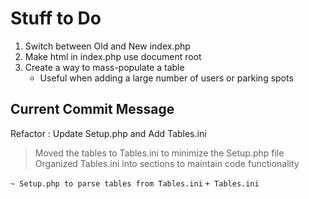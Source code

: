 # Stuff to Do

1. Switch between Old and New index.php
2. Make html in index.php use document root
3. Create a way to mass-populate a table
    - Useful when adding a large number of users or parking spots

## Current Commit Message

Refactor : Update Setup.php and Add Tables.ini

> Moved the tables to Tables.ini to minimize the Setup.php file
> Organized Tables.ini into sections to maintain code functionality

`~ Setup.php to parse tables from Tables.ini`
`+ Tables.ini`
